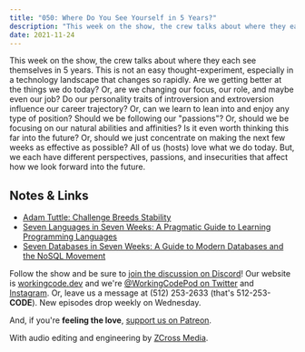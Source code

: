 ```yaml
---
title: "050: Where Do You See Yourself in 5 Years?"
description: "This week on the show, the crew talks about where they each see themselves in 5 years. This is not an easy thought-experiment, especially in a technology landscape that changes so rapidly."
date: 2021-11-24
---
```


<script async defer onload="redcircleIframe();" src="https://api.podcache.net/embedded-player/sh/30227421-bc27-45c2-bfb4-861def7dd4cc/ep/7bc60f61-f0c0-48fa-968a-ea179f7370de"></script><div class="redcirclePlayer-7bc60f61-f0c0-48fa-968a-ea179f7370de"></div>

This week on the show, the crew talks about where they each see themselves in 5 years. This is not an easy thought-experiment, especially in a technology landscape that changes so rapidly. Are we getting better at the things we do today? Or, are we changing our focus, our role, and maybe even our job? Do our personality traits of introversion and extroversion influence our career trajectory? Or, can we learn to lean into and enjoy any type of position? Should we be following our "passions"? Or, should we be focusing on our natural abilities and affinities? Is it even worth thinking this far into the future? Or, should we just concentrate on making the next few weeks as effective as possible? All of us (hosts) love what we do today. But, we each have different perspectives, passions, and insecurities that affect how we look forward into the future.

## Notes &amp; Links

- [Adam Tuttle: Challenge Breeds Stability](https://adamtuttle.codes/blog/2020/challenge-breeds-stability/)
- [Seven Languages in Seven Weeks: A Pragmatic Guide to Learning Programming Languages](https://pragprog.com/titles/btlang/seven-languages-in-seven-weeks/)
- [Seven Databases in Seven Weeks: A Guide to Modern Databases and the NoSQL Movement](https://pragprog.com/titles/pwrdata/seven-databases-in-seven-weeks-second-edition/)

Follow the show and be sure to [join the discussion on Discord][working-code-discord]! Our website is [workingcode.dev][working-code] and we're [@WorkingCodePod on Twitter][working-code-twitter] and [Instagram][working-code-instagram]. Or, leave us a message at (512) 253-2633 (that's 512-253-**CODE**). New episodes drop weekly on Wednesday.

And, if you're **feeling the love**, [support us on Patreon][working-code-patreon].

[working-code]: https://workingcode.dev/
[working-code-discord]: https://workingcode.dev/discord/
[working-code-instagram]: https://www.instagram.com/workingcodepod/
[working-code-patreon]: https://www.patreon.com/workingcodepod
[working-code-twitter]: https://twitter.com/WorkingCodePod

With audio editing and engineering by [ZCross Media](https://www.zcross.media/).
